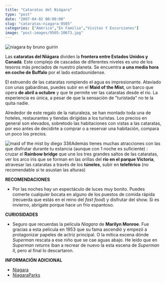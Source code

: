 ```yaml
---
title: "Cataratas del Niágara"
type: "post"
date: "2007-04-02 00:00:00"
slug: "cataratas-niagara-9505"
categories: ["América","En Familia","Visitas Y Excursiones"]
image: "post-images/9505-10673.jpg"
---
```


![niagara by bruno guirin](post-images/9505-10673.jpg "niagara by bruno guirin")

Las **cataratas del Niágara** dividen la **frontera entre Estados Unidos y Canadá**. Este complejo de cascadas de diferentes niveles es uno de los tesoros más preciados de nuestro planeta. Se encuentra **a una media hora en coche de Buffalo** por el lado estadounidense.

El estruendo de las cataratas rompiendo el agua es impresionante. Ataviado con unas gabardinas, puedes subir en el **Maid of the Mist**, un barco que opera **de abril a octubre** y que te permite ver las cataratas desde el río. La experiencia es única, a pesar de que la sensación de "turistada" no te la quita nadie.

Alrededor de este regalo de la naturaleza, se han montado toda una de hoteles, restaurantes y tiendas dirigidas a los turistas. Los precios en general son elevados, sobretodo las habitaciones con vistas a las cataratas, por eso antes de decidirte a comprar o a reservar una habitación, compara un poco los precios.

![maid of the mist by diego 336](post-images/9505-10672.jpg "maid of the mist by diego 336")Además tienes muchas atracciones con las que disfrutar durante tu estancia (aunque con 1 noche es suficiente) : cruzar el **Rainbow bridge** que une los tres grandes saltos de las cataratas, ver los arco iris que se forman en las orillas del **río en el parque Victoria**, atravesar las cataratas a través de los **túneles**, subir en **teleférico** (no recomendable si te asustan las alturas)

**RECOMENDACIONES**

- Por las noches hay un espectáculo de luces muy bonito. Puedes comerte cualquier bocata en alguno de los puestos de comida rápida (recuerda que estás en el reino del *fast food*) y disfrutar del show. Si es invierno, abrígate porque hace un frío espantoso.

**CURIOSIDADES**

- Seguro que recuerdas la película *Niagara* de **Marilyn Monroe**. Fue gracias a esta película en 1953 que su fama ascendió y empezó a protagonizar papeles de actriz principal. O la mítica escena dónde *Superman* rescata a ese niño que se cae aguas abajo. He leído que en *Superman returns* iban a recrear de nuevo la esta escena de *Superman II*, pero al final lo descartaron.

**INFORMACIÓN ADICIONAL**

- [Niagara](http://www.niagaraenespanol.com/)
- [NiagaraParks](http://www.niagaraparks.com/nfgg/es/maidmist.php)